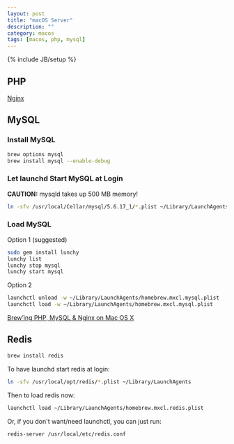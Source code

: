 ```yaml
---
layout: post
title: "macOS Server"
description: ""
category: macos
tags: [macos, php, mysql]
---
```

{% include JB/setup %}

## PHP

[Nginx](/blog/nginx/)

## MySQL

### Install MySQL

```sh
brew options mysql
brew install mysql --enable-debug
```

### Let launchd Start MySQL at Login

**CAUTION:** mysqld takes up 500 MB memory!

```sh
ln -sfv /usr/local/Cellar/mysql/5.6.17_1/*.plist ~/Library/LaunchAgents/
```

### Load MySQL

Option 1 (suggested)

```sh
sudo gem install lunchy
lunchy list
lunchy stop mysql
lunchy start mysql
```

Option 2

```sh
launchctl unload -w ~/Library/LaunchAgents/homebrew.mxcl.mysql.plist
launchctl load -w ~/Library/LaunchAgents/homebrew.mxcl.mysql.plist
```

[Brew’ing PHP, MySQL & Nginx on Mac OS X](http://rtcamp.com/tutorials/mac/osx-brew-php-mysql-nginx/)

## Redis

```sh
brew install redis
```

To have launchd start redis at login:

```sh
ln -sfv /usr/local/opt/redis/*.plist ~/Library/LaunchAgents
```

Then to load redis now:

```sh
launchctl load ~/Library/LaunchAgents/homebrew.mxcl.redis.plist
```

Or, if you don't want/need launchctl, you can just run:

```sh
redis-server /usr/local/etc/redis.conf
```
